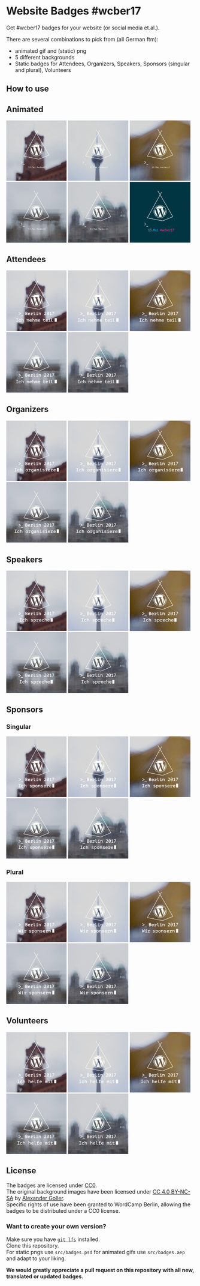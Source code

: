 # Website Badges #wcber17

Get #wcber17 badges for your website (or social media et.al.).

There are several combinations to pick from (all German ftm):

* animated gif and (static) png
* 5 different backgrounds
* Static badges for Attendees, Organizers, Speakers, Sponsors (singular and plural), Volunteers

## How to use


## Animated

<img src="./neutral/gif/neutral-1.gif" width="32%">
<img src="./neutral/gif/neutral-2.gif" width="32%">
<img src="./neutral/gif/neutral-3.gif" width="32%">
<img src="./neutral/gif/neutral-4.gif" width="32%">
<img src="./neutral/gif/neutral-5.gif" width="32%">
<img src="./neutral/gif/neutral.gif" width="32%">

## Attendees

<img src="./attendee/attendee-de-1.png" width="32%">
<img src="./attendee/attendee-de-2.png" width="32%">
<img src="./attendee/attendee-de-3.png" width="32%">
<img src="./attendee/attendee-de-4.png" width="32%">
<img src="./attendee/attendee-de-5.png" width="32%">

## Organizers

<img src="./orga/orga-de-1.png" width="32%">
<img src="./orga/orga-de-2.png" width="32%">
<img src="./orga/orga-de-3.png" width="32%">
<img src="./orga/orga-de-4.png" width="32%">
<img src="./orga/orga-de-5.png" width="32%">

## Speakers

<img src="./speaker/speaker-de-1.png" width="32%">
<img src="./speaker/speaker-de-2.png" width="32%">
<img src="./speaker/speaker-de-3.png" width="32%">
<img src="./speaker/speaker-de-4.png" width="32%">
<img src="./speaker/speaker-de-5.png" width="32%">

## Sponsors

### Singular

<img src="./sponsor/sponsor-s-de-1.png" width="32%">
<img src="./sponsor/sponsor-s-de-2.png" width="32%">
<img src="./sponsor/sponsor-s-de-3.png" width="32%">
<img src="./sponsor/sponsor-s-de-4.png" width="32%">
<img src="./sponsor/sponsor-s-de-5.png" width="32%">

### Plural

<img src="./sponsor/sponsor-p-de-1.png" width="32%">
<img src="./sponsor/sponsor-p-de-2.png" width="32%">
<img src="./sponsor/sponsor-p-de-3.png" width="32%">
<img src="./sponsor/sponsor-p-de-4.png" width="32%">
<img src="./sponsor/sponsor-p-de-5.png" width="32%">

## Volunteers

<img src="./volunteer/volunteer-de-1.png" width="32%">
<img src="./volunteer/volunteer-de-2.png" width="32%">
<img src="./volunteer/volunteer-de-3.png" width="32%">
<img src="./volunteer/volunteer-de-4.png" width="32%">
<img src="./volunteer/volunteer-de-5.png" width="32%">

## License

The badges are licensed under [CC0](https://creativecommons.org/publicdomain/zero/1.0/).<br>
The original background images have been licensed under [CC 4.0 BY-NC-SA](https://creativecommons.org/licenses/by-nc-sa/4.0/) by [Alexander Goller](https://alexandergoller.com).<br> 
Specific rights of use have been granted to WordCamp Berlin, allowing the badges to be distributed under a CC0 license.

### Want to create your own version?
Make sure you have [`git lfs`](https://git-lfs.github.com/) installed. <br>
Clone this repository. <br>
For static pngs use `src/badges.psd` for animated gifs use `src/badges.aep` and adapt to your liking. 

__We would greatly appreciate a pull request on this repository with all new, translated or updated badges.__ 
